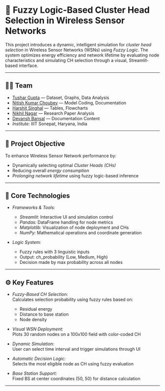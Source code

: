 # 📡 Fuzzy Logic-Based Cluster Head Selection in Wireless Sensor Networks

This project introduces a dynamic, intelligent simulation for *cluster head selection* in Wireless Sensor Networks (WSNs) using *Fuzzy Logic*. The system optimizes energy efficiency and network lifetime by evaluating node characteristics and simulating CH selection through a visual, Streamlit-based interface.

---

## 👨‍💻 Team

- [Tushar Gupta](https://github.com/gtushar8055) — Dataset, Graphs, Data Analysis  
- [Nitish Kumar Choubey](https://github.com/NitishChoubey) — Model Coding, Documentation  
- [Harshit Singhal](https://github.com/harshitsinghal226) — Tables, Flowcharts  
- [Nikhil Nagar](https://github.com/Nikhil-X-codes) — Research Paper Analysis  
- [Devansh Bansal](https://github.com/devanshbansal16) — Documentation Content  
- *Institute:* IIIT Sonepat, Haryana, India

---

## 📌 Project Objective

To enhance Wireless Sensor Network performance by:
- Dynamically selecting optimal *Cluster Heads (CHs)*
- Reducing overall *energy consumption*
- *Prolonging network lifetime* using fuzzy logic-based inference

---

## 🧠 Core Technologies

- *Frameworks & Tools:*  
  - *Streamlit:* Interactive UI and simulation control  
  - *Pandas:* DataFrame handling for node metrics  
  - *Matplotlib:* Visualization of node deployment and CHs  
  - *NumPy:* Mathematical operations and coordinate generation  

- *Logic System:*  
  - Fuzzy rules with 3 linguistic inputs  
  - Output: ch_probability (Low, Medium, High)  
  - Decision made by max probability across all nodes


---

## ⚙ Key Features

- *Fuzzy-Based CH Selection:*  
  Calculates selection probability using fuzzy rules based on:
  - Residual energy  
  - Distance to base station  
  - Node density  

- *Visual WSN Deployment:*  
  Plots 30 random nodes on a 100x100 field with color-coded CH

- *Dynamic Simulation:*  
  User can select time interval and trigger simulations through UI

- *Automatic Decision Logic:*  
  Selects the most eligible node as CH using fuzzy evaluation

- *Base Station Support:*  
  Fixed BS at center coordinates (50, 50) for distance calculation

---
